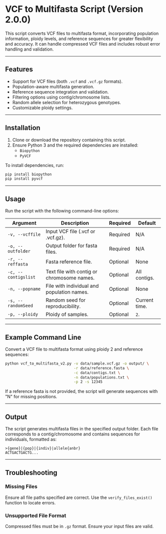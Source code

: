 # VCF to Multifasta Script (Version 2.0.0)

This script converts VCF files to multifasta format, incorporating population information, ploidy levels, and reference sequences for greater flexibility and accuracy. It can handle compressed VCF files and includes robust error handling and validation.

---

## Features

- Support for VCF files (both `.vcf` and `.vcf.gz` formats).
- Population-aware multifasta generation.
- Reference sequence integration and validation.
- Filtering options using contig/chromosome lists.
- Random allele selection for heterozygous genotypes.
- Customizable ploidy settings.

---

## Installation

1. Clone or download the repository containing this script.
2. Ensure Python 3 and the required dependencies are installed:
   - `Biopython`
   - `PyVCF`

To install dependencies, run:

```bash
pip install biopython
pip install pyvcf
```

---

## Usage

Run the script with the following command-line options:

| **Argument**       | **Description**                                   | **Required**      | **Default**      |
|---------------------|--------------------------------------------------|-------------------|------------------|
| `-v, --vcffile`     | Input VCF file (.vcf or .vcf.gz).                | Required          | N/A              |
| `-o, --outfolder`   | Output folder for fasta files.                   | Required          | N/A              |
| `-r, --reffasta`    | Fasta reference file.                            | Optional          | None             |
| `-c, --contigslist` | Text file with contig or chromosome names.       | Optional          | All contigs.     |
| `-n, --popname`     | File with individual and population names.       | Optional          | None             |
| `-s, --randomSeed`  | Random seed for reproducibility.                 | Optional          | Current time.    |
| `-p, --ploidy`      | Ploidy of samples.                               | Optional          | `2`.             |

---

## Example Command Line

Convert a VCF file to multifasta format using ploidy 2 and reference sequences:

```bash
python vcf_to_multifasta_v2.py -v data/sample.vcf.gz -o output/ \
                               -r data/reference.fasta \
                               -c data/contigs.txt \
                               -n data/populations.txt \
                               -p 2 -s 12345
```

If a reference fasta is not provided, the script will generate sequences with "N" for missing positions.

---

## Output

The script generates multifasta files in the specified output folder. Each file corresponds to a contig/chromosome and contains sequences for individuals, formatted as:

```
>{gene}|{pop}|{indiv}|allele{anbr}
ACTGACTGACTG...
```

---

## Troubleshooting

### Missing Files
Ensure all file paths specified are correct. Use the `verify_files_exist()` function to locate errors.

### Unsupported File Format
Compressed files must be in `.gz` format. Ensure your input files are valid.
